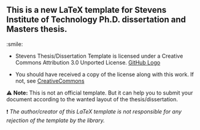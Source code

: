 <h2>This is a new LaTeX template for Stevens Institute of Technology Ph.D. dissertation and Masters thesis.</h2> :smile:

* Stevens Thesis/Dissertation Template is licensed under a Creative Commons Attribution 3.0 Unported License.
[GitHub Logo](https://encrypted-tbn0.gstatic.com/images?q=tbn:ANd9GcRsBiU7b0zA5QG1Fnb2FBegYeOhhLDekt0ZEr_V2BOx7jIrPV4HNw)

* You should have received a copy of the license along with this work.  If not, see [CreativeCommons](http://creativecommons.org/licenses/by/3.0/)

:warning: <b>Note:</b> This is not an official template. But it can help you to submit your document according to the wanted layout of the thesis/dissertation.

:exclamation: <i>The author/creator of this LaTeX template is not responsible for any rejection of the template by the library.</i>
